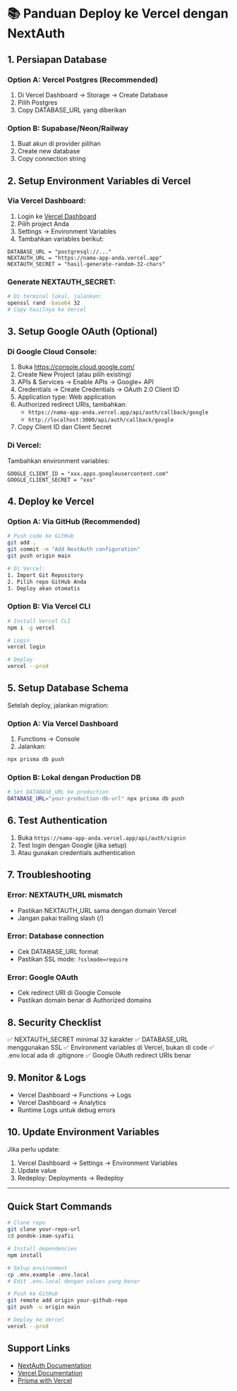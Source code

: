 # 📚 Panduan Deploy ke Vercel dengan NextAuth

## 1. Persiapan Database

### Option A: Vercel Postgres (Recommended)
1. Di Vercel Dashboard → Storage → Create Database
2. Pilih Postgres
3. Copy DATABASE_URL yang diberikan

### Option B: Supabase/Neon/Railway
1. Buat akun di provider pilihan
2. Create new database
3. Copy connection string

## 2. Setup Environment Variables di Vercel

### Via Vercel Dashboard:
1. Login ke [Vercel Dashboard](https://vercel.com/dashboard)
2. Pilih project Anda
3. Settings → Environment Variables
4. Tambahkan variables berikut:

```
DATABASE_URL = "postgresql://..."
NEXTAUTH_URL = "https://nama-app-anda.vercel.app"
NEXTAUTH_SECRET = "hasil-generate-random-32-chars"
```

### Generate NEXTAUTH_SECRET:
```bash
# Di terminal lokal, jalankan:
openssl rand -base64 32
# Copy hasilnya ke Vercel
```

## 3. Setup Google OAuth (Optional)

### Di Google Cloud Console:
1. Buka https://console.cloud.google.com/
2. Create New Project (atau pilih existing)
3. APIs & Services → Enable APIs → Google+ API
4. Credentials → Create Credentials → OAuth 2.0 Client ID
5. Application type: Web application
6. Authorized redirect URIs, tambahkan:
   - `https://nama-app-anda.vercel.app/api/auth/callback/google`
   - `http://localhost:3000/api/auth/callback/google`
7. Copy Client ID dan Client Secret

### Di Vercel:
Tambahkan environment variables:
```
GOOGLE_CLIENT_ID = "xxx.apps.googleusercontent.com"
GOOGLE_CLIENT_SECRET = "xxx"
```

## 4. Deploy ke Vercel

### Option A: Via GitHub (Recommended)
```bash
# Push code ke GitHub
git add .
git commit -m "Add NextAuth configuration"
git push origin main

# Di Vercel:
1. Import Git Repository
2. Pilih repo GitHub Anda
3. Deploy akan otomatis
```

### Option B: Via Vercel CLI
```bash
# Install Vercel CLI
npm i -g vercel

# Login
vercel login

# Deploy
vercel --prod
```

## 5. Setup Database Schema

Setelah deploy, jalankan migration:

### Option A: Via Vercel Dashboard
1. Functions → Console
2. Jalankan:
```bash
npx prisma db push
```

### Option B: Lokal dengan Production DB
```bash
# Set DATABASE_URL ke production
DATABASE_URL="your-production-db-url" npx prisma db push
```

## 6. Test Authentication

1. Buka `https://nama-app-anda.vercel.app/api/auth/signin`
2. Test login dengan Google (jika setup)
3. Atau gunakan credentials authentication

## 7. Troubleshooting

### Error: NEXTAUTH_URL mismatch
- Pastikan NEXTAUTH_URL sama dengan domain Vercel
- Jangan pakai trailing slash (/)

### Error: Database connection
- Cek DATABASE_URL format
- Pastikan SSL mode: `?sslmode=require`

### Error: Google OAuth
- Cek redirect URI di Google Console
- Pastikan domain benar di Authorized domains

## 8. Security Checklist

✅ NEXTAUTH_SECRET minimal 32 karakter
✅ DATABASE_URL menggunakan SSL
✅ Environment variables di Vercel, bukan di code
✅ .env.local ada di .gitignore
✅ Google OAuth redirect URIs benar

## 9. Monitor & Logs

- Vercel Dashboard → Functions → Logs
- Vercel Dashboard → Analytics
- Runtime Logs untuk debug errors

## 10. Update Environment Variables

Jika perlu update:
1. Vercel Dashboard → Settings → Environment Variables
2. Update value
3. Redeploy: Deployments → Redeploy

---

## Quick Start Commands

```bash
# Clone repo
git clone your-repo-url
cd pondok-imam-syafii

# Install dependencies
npm install

# Setup environment
cp .env.example .env.local
# Edit .env.local dengan values yang benar

# Push ke GitHub
git remote add origin your-github-repo
git push -u origin main

# Deploy ke Vercel
vercel --prod
```

## Support Links

- [NextAuth Documentation](https://next-auth.js.org/)
- [Vercel Documentation](https://vercel.com/docs)
- [Prisma with Vercel](https://www.prisma.io/docs/guides/deployment/deployment-guides/deploying-to-vercel)